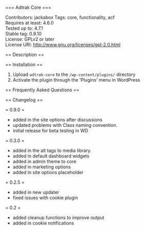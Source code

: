 === Adtrak Core ===

Contributors: jackabox
Tags: core, functionality, acf  
Requires at least: 4.6.0  
Tested up to: 4.7.1  
Stable tag: 0.9.10  
License: GPLv2 or later  
License URI: http://www.gnu.org/licenses/gpl-2.0.html  


== Description ==


== Installation ==

1. Upload `adtrak-core` to the `/wp-content/plugins/` directory
2. Activate the plugin through the 'Plugins' menu in WordPress

== Frequently Asked Questions ==

== Changelog ==

= 0.9.0 =
- added in the site options after discussions
- updated problems with Class naming convention.
- initial release for beta testing in WD

= 0.3.0 =
- added in the alt tags to media library.
- added in default dashboard widgets
- added in admin theme to core
- added in marketing options
- added in site options placeholder 

= 0.2.5 =
- added in new updater
- fixed issues with cookie plugin

= 0.2 =
- added cleanup functions to improve output
- added in cookie notifications
